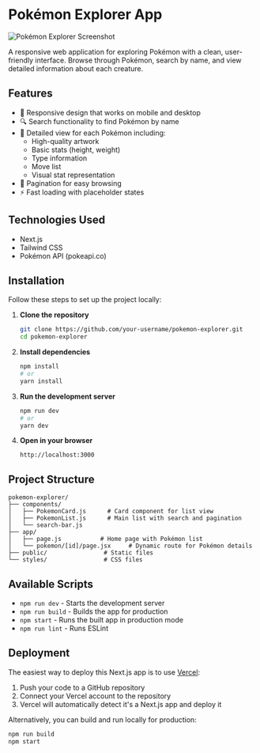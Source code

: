 # Pokémon Explorer App

![Pokémon Explorer Screenshot](screenshot.png)

A responsive web application for exploring Pokémon with a clean, user-friendly interface. Browse through Pokémon, search by name, and view detailed information about each creature.

## Features

- 🎨 Responsive design that works on mobile and desktop
- 🔍 Search functionality to find Pokémon by name
- 📖 Detailed view for each Pokémon including:
  - High-quality artwork
  - Basic stats (height, weight)
  - Type information
  - Move list
  - Visual stat representation
- 📄 Pagination for easy browsing
- ⚡ Fast loading with placeholder states

## Technologies Used

- Next.js
- Tailwind CSS
- Pokémon API (pokeapi.co)

## Installation

Follow these steps to set up the project locally:

1. **Clone the repository**
   ```bash
   git clone https://github.com/your-username/pokemon-explorer.git
   cd pokemon-explorer
   ```

2. **Install dependencies**
   ```bash
   npm install
   # or
   yarn install
   ```

3. **Run the development server**
   ```bash
   npm run dev
   # or
   yarn dev
   ```

4. **Open in your browser**
   ```
   http://localhost:3000
   ```

## Project Structure

```
pokemon-explorer/
├── components/
│   ├── PokemonCard.js      # Card component for list view
│   ├── PokemonList.js      # Main list with search and pagination
│   └── search-bar.js    
├── app/
│   ├── page.js           # Home page with Pokémon list
│   └── pokemon/[id]/page.jsx     # Dynamic route for Pokémon details
├── public/                # Static files
└── styles/                # CSS files
```

## Available Scripts

- `npm run dev` - Starts the development server
- `npm run build` - Builds the app for production
- `npm start` - Runs the built app in production mode
- `npm run lint` - Runs ESLint

## Deployment

The easiest way to deploy this Next.js app is to use [Vercel](https://vercel.com):

1. Push your code to a GitHub repository
2. Connect your Vercel account to the repository
3. Vercel will automatically detect it's a Next.js app and deploy it

Alternatively, you can build and run locally for production:
```bash
npm run build
npm start
```


